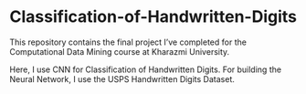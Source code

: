 # Classification-of-Handwritten-Digits
This repository contains the final project I’ve completed for the Computational Data Mining course at Kharazmi University.

Here, I use CNN for Classification of Handwritten Digits. For building the Neural Network, I use the USPS Handwritten Digits Dataset.
